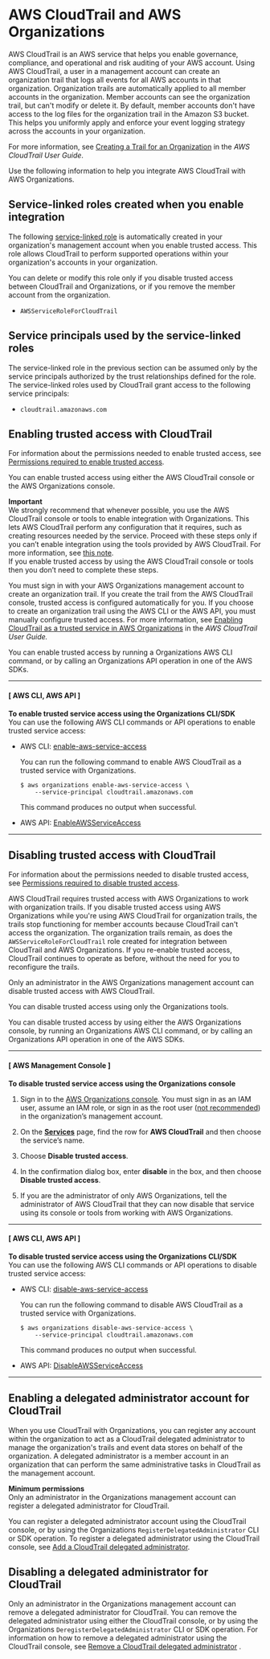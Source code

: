 # AWS CloudTrail and AWS Organizations<a name="services-that-can-integrate-cloudtrail"></a>

AWS CloudTrail is an AWS service that helps you enable governance, compliance, and operational and risk auditing of your AWS account\. Using AWS CloudTrail, a user in a management account can create an organization trail that logs all events for all AWS accounts in that organization\. Organization trails are automatically applied to all member accounts in the organization\. Member accounts can see the organization trail, but can't modify or delete it\. By default, member accounts don't have access to the log files for the organization trail in the Amazon S3 bucket\. This helps you uniformly apply and enforce your event logging strategy across the accounts in your organization\.

For more information, see [ Creating a Trail for an Organization](https://docs.aws.amazon.com/awscloudtrail/latest/userguide/creating-trail-organization.html) in the *AWS CloudTrail User Guide*\. 

Use the following information to help you integrate AWS CloudTrail with AWS Organizations\.



## Service\-linked roles created when you enable integration<a name="integrate-enable-slr-cloudtrail"></a>

The following [service\-linked role](https://docs.aws.amazon.com/IAM/latest/UserGuide/using-service-linked-roles.html) is automatically created in your organization's management account when you enable trusted access\. This role allows CloudTrail to perform supported operations within your organization's accounts in your organization\.

You can delete or modify this role only if you disable trusted access between CloudTrail and Organizations, or if you remove the member account from the organization\.
+ `AWSServiceRoleForCloudTrail`

## Service principals used by the service\-linked roles<a name="integrate-enable-svcprin-cloudtrail"></a>

The service\-linked role in the previous section can be assumed only by the service principals authorized by the trust relationships defined for the role\. The service\-linked roles used by CloudTrail grant access to the following service principals:
+ `cloudtrail.amazonaws.com`

## Enabling trusted access with CloudTrail<a name="integrate-enable-ta-cloudtrail"></a>

For information about the permissions needed to enable trusted access, see [Permissions required to enable trusted access](orgs_integrate_services.md#orgs_trusted_access_perms)\.

You can enable trusted access using either the AWS CloudTrail console or the AWS Organizations console\.

**Important**  
We strongly recommend that whenever possible, you use the AWS CloudTrail console or tools to enable integration with Organizations\. This lets AWS CloudTrail perform any configuration that it requires, such as creating resources needed by the service\. Proceed with these steps only if you can’t enable integration using the tools provided by AWS CloudTrail\. For more information, see [this note](orgs_integrate_services.md#important-note-about-integration)\.   
If you enable trusted access by using the AWS CloudTrail console or tools then you don’t need to complete these steps\.

You must sign in with your AWS Organizations management account to create an organization trail\. If you create the trail from the AWS CloudTrail console, trusted access is configured automatically for you\. If you choose to create an organization trail using the AWS CLI or the AWS API, you must manually configure trusted access\. For more information, see [ Enabling CloudTrail as a trusted service in AWS Organizations](https://docs.aws.amazon.com/awscloudtrail/latest/userguide/cloudtrail-create-and-update-an-organizational-trail-by-using-the-aws-cli.html#cloudtrail-create-organization-trail-by-using-the-cli-enable-trusted-service) in the *AWS CloudTrail User Guide\.*

You can enable trusted access by running a Organizations AWS CLI command, or by calling an Organizations API operation in one of the AWS SDKs\.

------
#### [ AWS CLI, AWS API ]

**To enable trusted service access using the Organizations CLI/SDK**  
You can use the following AWS CLI commands or API operations to enable trusted service access:
+ AWS CLI: [enable\-aws\-service\-access](https://docs.aws.amazon.com/cli/latest/reference/organizations/enable-aws-service-access.html)

  You can run the following command to enable AWS CloudTrail as a trusted service with Organizations\.

  ```
  $ aws organizations enable-aws-service-access \
      --service-principal cloudtrail.amazonaws.com
  ```

  This command produces no output when successful\.
+ AWS API: [EnableAWSServiceAccess](https://docs.aws.amazon.com/organizations/latest/APIReference/API_EnableAWSServiceAccess.html)

------

## Disabling trusted access with CloudTrail<a name="integrate-disable-ta-cloudtrail"></a>

For information about the permissions needed to disable trusted access, see [Permissions required to disable trusted access](orgs_integrate_services.md#orgs_trusted_access_disable_perms)\.

AWS CloudTrail requires trusted access with AWS Organizations to work with organization trails\. If you disable trusted access using AWS Organizations while you're using AWS CloudTrail for organization trails, the trails stop functioning for member accounts because CloudTrail can't access the organization\. The organization trails remain, as does the `AWSServiceRoleForCloudTrail` role created for integration between CloudTrail and AWS Organizations\. If you re\-enable trusted access, CloudTrail continues to operate as before, without the need for you to reconfigure the trails\.

Only an administrator in the AWS Organizations management account can disable trusted access with AWS CloudTrail\.

You can disable trusted access using only the Organizations tools\.

You can disable trusted access by using either the AWS Organizations console, by running an Organizations AWS CLI command, or by calling an Organizations API operation in one of the AWS SDKs\.

------
#### [ AWS Management Console ]

**To disable trusted service access using the Organizations console**

1. Sign in to the [AWS Organizations console](https://console.aws.amazon.com/organizations/v2)\. You must sign in as an IAM user, assume an IAM role, or sign in as the root user \([not recommended](https://docs.aws.amazon.com/IAM/latest/UserGuide/best-practices.html#lock-away-credentials)\) in the organization’s management account\.

1. On the **[Services](https://console.aws.amazon.com/organizations/v2/home/services)** page, find the row for **AWS CloudTrail** and then choose the service’s name\.

1. Choose **Disable trusted access**\.

1. In the confirmation dialog box, enter **disable** in the box, and then choose **Disable trusted access**\.

1. If you are the administrator of only AWS Organizations, tell the administrator of AWS CloudTrail that they can now disable that service using its console or tools from working with AWS Organizations\.

------
#### [ AWS CLI, AWS API ]

**To disable trusted service access using the Organizations CLI/SDK**  
You can use the following AWS CLI commands or API operations to disable trusted service access:
+ AWS CLI: [disable\-aws\-service\-access](https://docs.aws.amazon.com/cli/latest/reference/organizations/disable-aws-service-access.html)

  You can run the following command to disable AWS CloudTrail as a trusted service with Organizations\.

  ```
  $ aws organizations disable-aws-service-access \
      --service-principal cloudtrail.amazonaws.com
  ```

  This command produces no output when successful\.
+ AWS API: [DisableAWSServiceAccess](https://docs.aws.amazon.com/organizations/latest/APIReference/API_DisableAWSServiceAccess.html)

------

## Enabling a delegated administrator account for CloudTrail<a name="integrate-enable-da-cloudtrail"></a>

When you use CloudTrail with Organizations, you can register any account within the organization to act as a CloudTrail delegated administrator to manage the organization's trails and event data stores on behalf of the organization\. A delegated administrator is a member account in an organization that can perform the same administrative tasks in CloudTrail as the management account\. 

**Minimum permissions**  
Only an administrator in the Organizations management account can register a delegated administrator for CloudTrail\.

You can register a delegated administrator account using the CloudTrail console, or by using the Organizations `RegisterDelegatedAdministrator` CLI or SDK operation\. To register a delegated administrator using the CloudTrail console, see [ Add a CloudTrail delegated administrator](https://docs.aws.amazon.com/awscloudtrail/latest/userguide/cloudtrail-add-delegated-administrator.html)\. 

## Disabling a delegated administrator for CloudTrail<a name="integrate-disable-da-cloudtrail"></a>

 Only an administrator in the Organizations management account can remove a delegated administrator for CloudTrail\. You can remove the delegated administrator using either the CloudTrail console, or by using the Organizations `DeregisterDelegatedAdministrator` CLI or SDK operation\. For information on how to remove a delegated administrator using the CloudTrail console, see [Remove a CloudTrail delegated administrator](https://docs.aws.amazon.com/awscloudtrail/latest/userguide/cloudtrail-remove-delegated-administrator.html) \. 